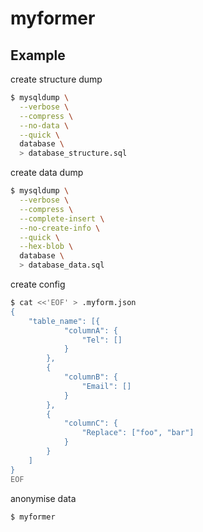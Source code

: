 # myformer

## Example

create structure dump

```bash
$ mysqldump \
  --verbose \
  --compress \
  --no-data \
  --quick \
  database \
  > database_structure.sql
```

create data dump

```bash
$ mysqldump \
  --verbose \
  --compress \
  --complete-insert \
  --no-create-info \
  --quick \
  --hex-blob \
  database \
  > database_data.sql
```

create config

```bash
$ cat <<'EOF' > .myform.json
{
    "table_name": [{
            "columnA": {
                "Tel": []
            } 
        },
        {
            "columnB": {
                "Email": []
            }
        },
        {
            "columnC": {
                "Replace": ["foo", "bar"]
            }
        }
    ]
}
EOF
```

anonymise data

```bash
$ myformer
```
